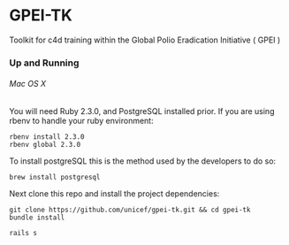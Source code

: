 # GPEI-TK
Toolkit for c4d training within the Global Polio Eradication Initiative ( GPEI )

### Up and Running
###### Mac OS X
You will need Ruby 2.3.0, and PostgreSQL installed prior. If you are using rbenv to handle your ruby environment:
```
rbenv install 2.3.0
rbenv global 2.3.0
```
To install postgreSQL this is the method used by the developers to do so:
```
brew install postgresql
```

Next clone this repo and install the project dependencies:
```
git clone https://github.com/unicef/gpei-tk.git && cd gpei-tk
bundle install
```

```
rails s
```
